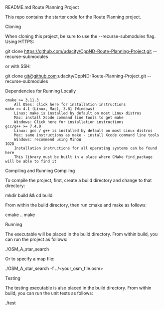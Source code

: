 
README.md
Route Planning Project

This repo contains the starter code for the Route Planning project.

Cloning

When cloning this project, be sure to use the --recurse-submodules flag. Using HTTPS:

git clone https://github.com/udacity/CppND-Route-Planning-Project.git --recurse-submodules

or with SSH:

git clone git@github.com:udacity/CppND-Route-Planning-Project.git --recurse-submodules

Dependencies for Running Locally

    cmake >= 3.11.3
        All OSes: click here for installation instructions
    make >= 4.1 (Linux, Mac), 3.81 (Windows)
        Linux: make is installed by default on most Linux distros
        Mac: install Xcode command line tools to get make
        Windows: Click here for installation instructions
    gcc/g++ >= 7.4.0
        Linux: gcc / g++ is installed by default on most Linux distros
        Mac: same instructions as make - install Xcode command line tools
        Windows: recommend using MinGW
    IO2D
        Installation instructions for all operating systems can be found here
        This library must be built in a place where CMake find_package will be able to find it

Compiling and Running
Compiling

To compile the project, first, create a build directory and change to that directory:

mkdir build && cd build

From within the build directory, then run cmake and make as follows:

cmake ..
make

Running

The executable will be placed in the build directory. From within build, you can run the project as follows:

./OSM_A_star_search

Or to specify a map file:

./OSM_A_star_search -f ../<your_osm_file.osm>

Testing

The testing executable is also placed in the build directory. From within build, you can run the unit tests as follows:

./test
